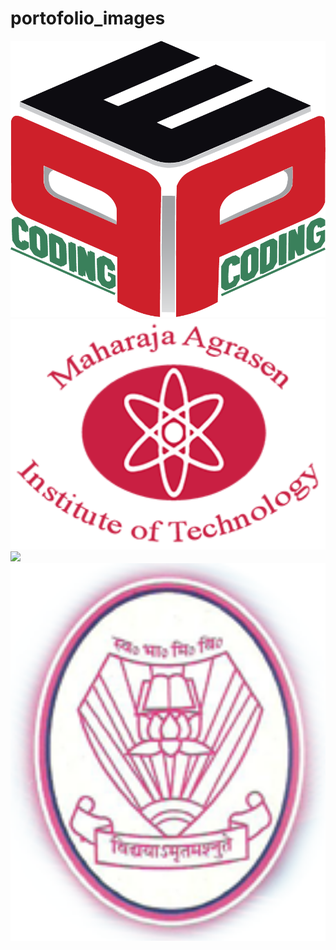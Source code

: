 # portofolio_images
<p>
  <img src="./Readme_resource/Image1.png" width="800" >
  <img src="./Readme_resource/Image2.png" width="800" >
  <img src="./Readme_resource/Image3.png" width="800" >
  <img src="./Readme_resource/Image4.png" width="800" >
</p>
